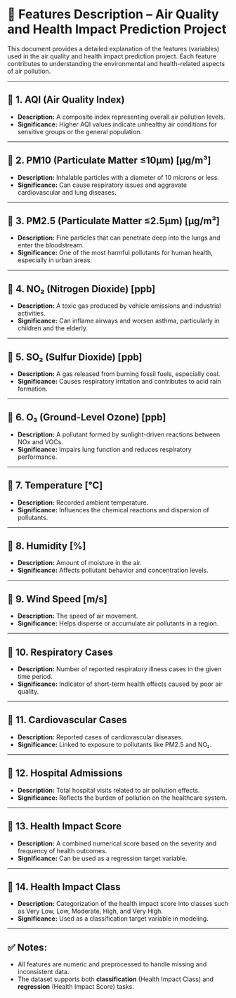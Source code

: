 # 📄 Features Description – Air Quality and Health Impact Prediction Project

This document provides a detailed explanation of the features (variables) used in the air quality and health impact prediction project. Each feature contributes to understanding the environmental and health-related aspects of air pollution.

---

## 🔶 1. AQI (Air Quality Index)
- **Description:** A composite index representing overall air pollution levels.
- **Significance:** Higher AQI values indicate unhealthy air conditions for sensitive groups or the general population.

---

## 🔶 2. PM10 (Particulate Matter ≤10µm) [µg/m³]
- **Description:** Inhalable particles with a diameter of 10 microns or less.
- **Significance:** Can cause respiratory issues and aggravate cardiovascular and lung diseases.

---

## 🔶 3. PM2.5 (Particulate Matter ≤2.5µm) [µg/m³]
- **Description:** Fine particles that can penetrate deep into the lungs and enter the bloodstream.
- **Significance:** One of the most harmful pollutants for human health, especially in urban areas.

---

## 🔶 4. NO₂ (Nitrogen Dioxide) [ppb]
- **Description:** A toxic gas produced by vehicle emissions and industrial activities.
- **Significance:** Can inflame airways and worsen asthma, particularly in children and the elderly.

---

## 🔶 5. SO₂ (Sulfur Dioxide) [ppb]
- **Description:** A gas released from burning fossil fuels, especially coal.
- **Significance:** Causes respiratory irritation and contributes to acid rain formation.

---

## 🔶 6. O₃ (Ground-Level Ozone) [ppb]
- **Description:** A pollutant formed by sunlight-driven reactions between NOx and VOCs.
- **Significance:** Impairs lung function and reduces respiratory performance.

---

## 🔶 7. Temperature [°C]
- **Description:** Recorded ambient temperature.
- **Significance:** Influences the chemical reactions and dispersion of pollutants.

---

## 🔶 8. Humidity [%]
- **Description:** Amount of moisture in the air.
- **Significance:** Affects pollutant behavior and concentration levels.

---

## 🔶 9. Wind Speed [m/s]
- **Description:** The speed of air movement.
- **Significance:** Helps disperse or accumulate air pollutants in a region.

---

## 🔶 10. Respiratory Cases
- **Description:** Number of reported respiratory illness cases in the given time period.
- **Significance:** Indicator of short-term health effects caused by poor air quality.

---

## 🔶 11. Cardiovascular Cases
- **Description:** Reported cases of cardiovascular diseases.
- **Significance:** Linked to exposure to pollutants like PM2.5 and NO₂.

---

## 🔶 12. Hospital Admissions
- **Description:** Total hospital visits related to air pollution effects.
- **Significance:** Reflects the burden of pollution on the healthcare system.

---

## 🔶 13. Health Impact Score
- **Description:** A combined numerical score based on the severity and frequency of health outcomes.
- **Significance:** Can be used as a regression target variable.

---

## 🔶 14. Health Impact Class
- **Description:** Categorization of the health impact score into classes such as Very Low, Low, Moderate, High, and Very High.
- **Significance:** Used as a classification target variable in modeling.

---

## ✅ Notes:
- All features are numeric and preprocessed to handle missing and inconsistent data.
- The dataset supports both **classification** (Health Impact Class) and **regression** (Health Impact Score) tasks.


